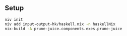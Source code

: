 ## Setup

```bash
niv init
niv add input-output-hk/haskell.nix -n haskellNix
nix-build -A prune-juice.components.exes.prune-juice
```
